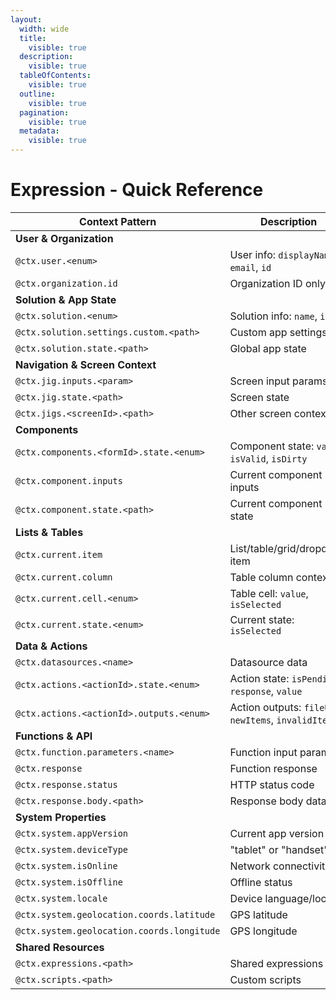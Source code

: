 ```yaml
---
layout:
  width: wide
  title:
    visible: true
  description:
    visible: true
  tableOfContents:
    visible: true
  outline:
    visible: true
  pagination:
    visible: true
  metadata:
    visible: true
---
```


# Expression - Quick Reference

<table data-full-width="false"><thead><tr><th width="361.9296875">Context Pattern</th><th width="188.9609375">Description</th><th>Examples</th></tr></thead><tbody><tr><td><strong>User &#x26; Organization</strong></td><td></td><td></td></tr><tr><td><code>@ctx.user.&#x3C;enum></code></td><td>User info: <code>displayName</code>, <code>email</code>, <code>id</code></td><td><code>=@ctx.user.displayName</code></td></tr><tr><td><code>@ctx.organization.id</code></td><td>Organization ID only</td><td><code>=@ctx.organization.id</code></td></tr><tr><td><strong>Solution &#x26; App State</strong></td><td></td><td></td></tr><tr><td><code>@ctx.solution.&#x3C;enum></code></td><td>Solution info: <code>name</code>, <code>id</code></td><td><code>=@ctx.solution.name</code></td></tr><tr><td><code>@ctx.solution.settings.custom.&#x3C;path></code></td><td>Custom app settings</td><td><code>=@ctx.solution.settings.custom.theme</code></td></tr><tr><td><code>@ctx.solution.state.&#x3C;path></code></td><td>Global app state</td><td><code>=@ctx.solution.state.counter</code></td></tr><tr><td><strong>Navigation &#x26; Screen Context</strong></td><td></td><td></td></tr><tr><td><code>@ctx.jig.inputs.&#x3C;param></code></td><td>Screen input params</td><td><code>=@ctx.jig.inputs.customerId</code></td></tr><tr><td><code>@ctx.jig.state.&#x3C;path></code></td><td>Screen state</td><td><code>=@ctx.jig.state.filter</code></td></tr><tr><td><code>@ctx.jigs.&#x3C;screenId>.&#x3C;path></code></td><td>Other screen context</td><td><code>=@ctx.jigs.details.state.value</code></td></tr><tr><td><strong>Components</strong></td><td></td><td></td></tr><tr><td><code>@ctx.components.&#x3C;formId>.state.&#x3C;enum></code></td><td>Component state: <code>value</code>, <code>isValid</code>, <code>isDirty</code></td><td><code>=@ctx.components.form.state.value</code></td></tr><tr><td><code>@ctx.component.inputs</code></td><td>Current component inputs</td><td><code>=@ctx.component.inputs</code></td></tr><tr><td><code>@ctx.component.state.&#x3C;path></code></td><td>Current component state</td><td><code>=@ctx.component.state.value</code></td></tr><tr><td><strong>Lists &#x26; Tables</strong></td><td></td><td></td></tr><tr><td><code>@ctx.current.item</code></td><td>List/table/grid/dropdown item</td><td><code>=@ctx.current.item.name</code></td></tr><tr><td><code>@ctx.current.column</code></td><td>Table column context</td><td><code>=@ctx.current.column.id</code></td></tr><tr><td><code>@ctx.current.cell.&#x3C;enum></code></td><td>Table cell: <code>value</code>, <code>isSelected</code></td><td><code>=@ctx.current.cell.value</code></td></tr><tr><td><code>@ctx.current.state.&#x3C;enum></code></td><td>Current state: <code>isSelected</code></td><td><code>=@ctx.current.state.isSelected</code></td></tr><tr><td><strong>Data &#x26; Actions</strong></td><td></td><td></td></tr><tr><td><code>@ctx.datasources.&#x3C;name></code></td><td>Datasource data</td><td><code>=@ctx.datasources.customers[0].name</code></td></tr><tr><td><code>@ctx.actions.&#x3C;actionId>.state.&#x3C;enum></code></td><td>Action state: <code>isPending</code>, <code>response</code>, <code>value</code></td><td><code>=@ctx.actions.save.state.isPending</code></td></tr><tr><td><code>@ctx.actions.&#x3C;actionId>.outputs.&#x3C;enum></code></td><td>Action outputs: <code>fileUri</code>, <code>newItems</code>, <code>invalidItems</code></td><td><code>=@ctx.actions.export.outputs.fileUri</code></td></tr><tr><td><strong>Functions &#x26; API</strong></td><td></td><td></td></tr><tr><td><code>@ctx.function.parameters.&#x3C;name></code></td><td>Function input params</td><td><code>=@ctx.function.parameters.search</code></td></tr><tr><td><code>@ctx.response</code></td><td>Function response</td><td><code>=@ctx.response</code></td></tr><tr><td><code>@ctx.response.status</code></td><td>HTTP status code</td><td><code>=@ctx.response.status</code></td></tr><tr><td><code>@ctx.response.body.&#x3C;path></code></td><td>Response body data</td><td><code>=@ctx.response.body.items[0].id</code></td></tr><tr><td><strong>System Properties</strong></td><td></td><td></td></tr><tr><td><code>@ctx.system.appVersion</code></td><td>Current app version</td><td><code>=@ctx.system.appVersion</code></td></tr><tr><td><code>@ctx.system.deviceType</code></td><td>"tablet" or "handset"</td><td><code>=@ctx.system.deviceType</code></td></tr><tr><td><code>@ctx.system.isOnline</code></td><td>Network connectivity</td><td><code>=@ctx.system.isOnline</code></td></tr><tr><td><code>@ctx.system.isOffline</code></td><td>Offline status</td><td><code>=@ctx.system.isOffline</code></td></tr><tr><td><code>@ctx.system.locale</code></td><td>Device language/locale</td><td><code>=@ctx.system.locale</code></td></tr><tr><td><code>@ctx.system.geolocation.coords.latitude</code></td><td>GPS latitude</td><td><code>=@ctx.system.geolocation.coords.latitude</code></td></tr><tr><td><code>@ctx.system.geolocation.coords.longitude</code></td><td>GPS longitude</td><td><code>=@ctx.system.geolocation.coords.longitude</code></td></tr><tr><td><strong>Shared Resources</strong></td><td></td><td></td></tr><tr><td><code>@ctx.expressions.&#x3C;path></code></td><td>Shared expressions</td><td><code>=@ctx.expressions.formatPrice</code></td></tr><tr><td><code>@ctx.scripts.&#x3C;path></code></td><td>Custom scripts</td><td><code>=@ctx.scripts.myFn</code></td></tr></tbody></table>
